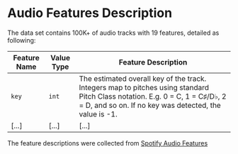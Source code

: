 # Audio Features Description

The data set contains 100K+ of audio tracks with 19 features, detailed as following:

| Feature Name | Value Type | Feature Description |
| ------------ | ---------- | ------------------- |
|    `key`     |   `int`    | The estimated overall key of the track. Integers map to pitches using standard Pitch Class notation. E.g. 0 = C, 1 = C♯/D♭, 2 = D, and so on. If no key was detected, the value is -1.|
|    [...]     |   [...]    |        [...]        |

The feature descriptions were collected from [Spotify Audio Features](https://developer.spotify.com/documentation/web-api/reference/tracks/get-audio-features/)
